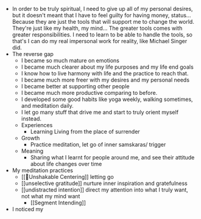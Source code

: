 - In order to be truly spiritual, I need to give up all of my personal desires, but it doesn't meant that I have to feel guilty for having money, status... Because they are just the tools that will support me to change the world. They're just like my health, my mind... The greater tools comes with greater responsibilities. I need to learn to be able to handle the tools, so that's I can do my real impersonal work for reality, like Michael Singer did.
- The reverse gap
    - I became so much mature on emotions
    - I became much clearer about my life purposes and my life end goals
    - I know how to live harmony with life and the practice to reach that.
    - I became much more freer with my desires and my personal needs
    - I became better at supporting other people
    - I became much more productive comparing to before.
    - I developed some good habits like yoga weekly, walking sometimes, and meditation daily.
    - I let go many stuff that drive me and start to truly orient myself instead.
    - Experiences
        - Learning Living from the place of surrender
    - Growth
        - Practice meditation, let go of inner samskaras/ trigger
    - Meaning
        - Sharing what I learnt for people around me, and see their attitude about life changes over time
- My meditation practices
    - [[🌱Unshakable Centering]] letting go
    - [[unselective gratitude]] nurture inner inspiration and gratefulness
    - [[undistracted intention]] direct my attention into what I truly want, not what my mind want
        - [[Segment Intending]]
- I noticed my 
